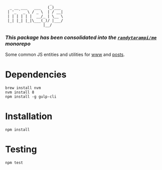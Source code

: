 ```
                    _     
  _ __ ___   ___   (_)___ 
 | '_ ` _ \ / _ \  | / __|
 | | | | | |  __/_ | \__ \
 |_| |_| |_|\___(_)/ |___/
                 |__/     
```

### *This package has been consolidated into the [`randytarampi/me`](https://github.com/randytarampi/me/tree/master/packages/js) monorepo*

Some common JS entities and utilities for [www](../www) and [posts](../posts).

# Dependencies

```
brew install nvm
nvm install 8
npm install -g gulp-cli
```

# Installation

```
npm install
```

# Testing

```
npm test
```
